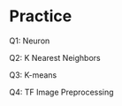 # Practice  
Q1: Neuron                                         
               
Q2: K Nearest Neighbors       
         
Q3: K-means                   

Q4: TF Image Preprocessing                     
      
